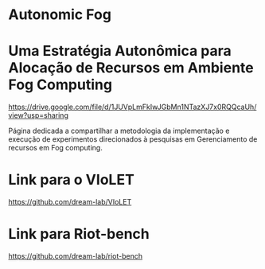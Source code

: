 # Autonomic Fog
# Uma Estratégia Autonômica para Alocação de Recursos em Ambiente Fog Computing

https://drive.google.com/file/d/1JUVpLmFkIwJGbMn1NTazXJ7x0RQQcaUh/view?usp=sharing

Página dedicada a compartilhar a metodologia da implementação e execução de experimentos direcionados à pesquisas em Gerenciamento de recursos em Fog computing.

# Link para o VIoLET

https://github.com/dream-lab/VIoLET


# Link para Riot-bench

https://github.com/dream-lab/riot-bench


